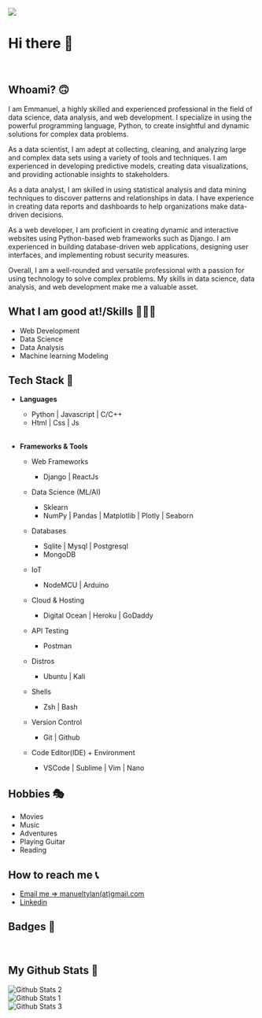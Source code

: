 ![](https://komarev.com/ghpvc/?username=e-ManueI&style=for-the-badge&color=brightgreen)

# <b>Hi there 👋</b> 

<br>

## <b>Whoami? 🙃</b>

I am Emmanuel, a highly skilled and experienced professional in the field of data science, data analysis, and web development. I specialize in using the powerful programming language, Python, to create insightful and dynamic solutions for complex data problems.

As a data scientist, I am adept at collecting, cleaning, and analyzing large and complex data sets using a variety of tools and techniques. I am experienced in developing predictive models, creating data visualizations, and providing actionable insights to stakeholders.

As a data analyst, I am skilled in using statistical analysis and data mining techniques to discover patterns and relationships in data. I have experience in creating data reports and dashboards to help organizations make data-driven decisions.

As a web developer, I am proficient in creating dynamic and interactive websites using Python-based web frameworks such as Django. I am experienced in building database-driven web applications, designing user interfaces, and implementing robust security measures.

Overall, I am a well-rounded and versatile professional with a passion for using technology to solve complex problems. My skills in data science, data analysis, and web development make me a valuable asset.

## <b>What I am good at!/Skills 🧙🏼‍♂️</b>
<ul>
    <li>Web Development</li>
    <li>Data Science</li>
    <li>Data Analysis</li>
    <li>Machine learning Modeling</li>
</ul>

## <b>Tech Stack 🧰</b>
<ul>
    <li>
        <p><b>Languages</b></p>
        <ul>
            <li>Python | Javascript | C/C++ </li>
            <li>Html | Css | Js</li>
        </ul><br>
    </li>
    <li>
        <p><b>Frameworks & Tools</b></p>
        <ul>
            <li>
                <p>Web Frameworks</p>
                <ul>
                    <li>Django | ReactJs</li>
                </ul>
            </li>
            <li>
                <p>Data Science (ML/AI)</p>
                <ul>
                    <li>Sklearn</li>
                    <li>NumPy | Pandas | Matplotlib |  Plotly | Seaborn</li>
                </ul>
            </li>
            <li>
                <p> Databases</p>
                <ul>
                    <li> Sqlite | Mysql | Postgresql</li>
                    <li>MongoDB</li>
                </ul>
            </li>
            <li>
                <p>IoT</p>
                <ul>
                    <li>NodeMCU | Arduino</li>
                </ul>
            </li>
            <li>
                <p> Cloud & Hosting</samp</p>
                <ul>
                    <li> Digital Ocean | Heroku | GoDaddy </li>
                </ul>
            </li>
            <li>
                <p> API Testing</samp</p>
                <ul>
                    <li> Postman </li>
                </ul>
            </li>
            <li>
                <p> Distros </samp</p>
                <ul>
                    <li> Ubuntu | Kali </li>
                </ul>
            </li>
            <li>
                <p> Shells </samp</p>
                <ul>
                    <li> Zsh | Bash  </li>
                </ul>
            </li>
            <li>
                <p> Version Control </samp</p>
                <ul>
                    <li> Git | Github  </li>
                </ul>
            </li>
            <li>
                <p> Code Editor(IDE) + Environment </samp</p>
                <ul>
                    <li> VSCode | Sublime | Vim | Nano  </li>
                </ul>
            </li>
        </ul>
    </li>
</ul>

## <b>Hobbies 🎭</b>
<ul>
    <li>Movies</li>
    <li>Music</li>
    <li>Adventures</li>
    <li>Playing Guitar</li>
    <li>Reading</li>
</ul>

## <b>How to reach me 📞</b>
<ul>
    <li>
        <a href="mailto:manueltylan@gmail.com">Email me => manueltylan(at)gmail.com</a>
    </li>
    <li>
        <a href="https://www.linkedin.com/in/emmanuel-eit/">Linkedin</a>
    </li>
</ul>

## <b>Badges 📂</b>

<br>

## <b>My Github Stats 📃</b>

![Github Stats 2](https://github-readme-streak-stats.herokuapp.com/?user=e-ManueI)<br>
![Github Stats 1](https://github-readme-stats.vercel.app/api?username=e-ManueI)<br>
![Github Stats 3](https://github-readme-stats.vercel.app/api/top-langs/?username=e-ManueI)<br>